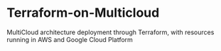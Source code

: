 # Terraform-on-Multicloud
MultiCloud architecture deployment through Terraform, with resources running in AWS and Google ﻿Cloud Platform
